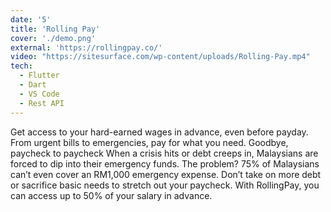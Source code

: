 ```yaml
---
date: '5'
title: 'Rolling Pay'
cover: './demo.png'
external: 'https://rollingpay.co/'
video: "https://sitesurface.com/wp-content/uploads/Rolling-Pay.mp4"
tech:
  - Flutter
  - Dart
  - VS Code
  - Rest API
---
```


Get access to your hard-earned wages in advance, even before payday. From urgent bills to emergencies, pay for what you need. Goodbye, paycheck to paycheck When a crisis hits or debt creeps in, Malaysians are forced to dip into their emergency funds. The problem? 75% of Malaysians can’t even cover an RM1,000 emergency expense. Don’t take on more debt or sacrifice basic needs to stretch out your paycheck. With RollingPay, you can access up to 50% of your salary in advance.
